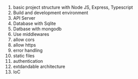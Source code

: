 1. basic project structure with Node JS, Express, Typescript
2. Build and development environment
3. API Server
4. Database with Sqlite
5. Datbase with mongodb
6. Use middlewares
7. allow cors
8. allow https
9. error handling 
10. static files
11. authentication
12. extdandable architecture
13. IoC